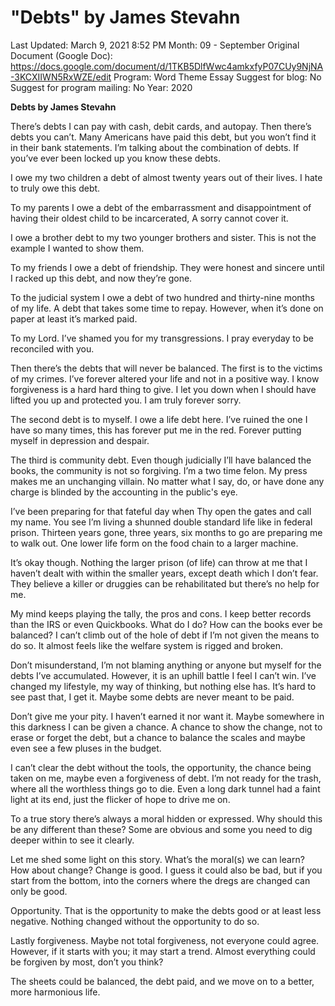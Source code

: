 # "Debts" by James Stevahn

Last Updated: March 9, 2021 8:52 PM
Month: 09 - September
Original Document (Google Doc): https://docs.google.com/document/d/1TKB5DlfWwc4amkxfyP07CUy9NjNA-3KCXIIWN5RxWZE/edit
Program: Word Theme Essay
Suggest for blog: No
Suggest for program mailing: No
Year: 2020

**Debts by James Stevahn**

There’s debts I can pay with cash, debit cards, and autopay. Then there’s debts you can’t. Many Americans have paid this debt, but you won’t find it in their bank statements. I’m talking about the combination of debts. If you’ve ever been locked up you know these debts.

I owe my two children a debt of almost twenty years out of their lives. I hate to truly owe this debt.

To my parents I owe a debt of the embarrassment and disappointment of having their oldest child to be incarcerated, A sorry cannot cover it.

I owe a brother debt to my two younger brothers and sister. This is not the example I wanted to show them.

To my friends I owe a debt of friendship. They were honest and sincere until I racked up this debt, and now they’re gone.

To the judicial system I owe a debt of two hundred and thirty-nine months of my life. A debt that takes some time to repay. However, when it’s done on paper at least it’s marked paid.

To my Lord. I’ve shamed you for my transgressions. I pray everyday to be reconciled with you.

Then there’s the debts that will never be balanced. The first is to the victims of my crimes. I’ve forever altered your life and not in a positive way. I know forgiveness is a hard hard thing to give. I let you down when I should have lifted you up and protected you. I am truly forever sorry.

The second debt is to myself. I owe a life debt here. I’ve ruined the one I have so many times, this has forever put me in the red. Forever putting myself in depression and despair.

The third is community debt. Even though judicially I’ll have balanced the books, the community is not so forgiving. I’m a two time felon. My press makes me an unchanging villain. No matter what I say, do, or have done any charge is blinded by the accounting in the public's eye.

I’ve been preparing for that fateful day when Thy open the gates and call my name. You see I’m living a shunned double standard life like in federal prison. Thirteen years gone, three years, six months to go are preparing me to walk out. One lower life form on the food chain to a larger machine.

It’s okay though. Nothing the larger prison (of life) can throw at me that I haven’t dealt with within the smaller years, except death which I don’t fear. They believe a killer or druggies can be rehabilitated but there’s no help for me.

My mind keeps playing the tally, the pros and cons. I keep better records than the IRS or even Quickbooks. What do I do? How can the books ever be balanced? I can’t climb out of the hole of debt if I’m not given the means to do so. It almost feels like the welfare system is rigged and broken.

Don’t misunderstand, I’m not blaming anything or anyone but myself for the debts I’ve accumulated. However, it is an uphill battle I feel I can’t win. I’ve changed my lifestyle, my way of thinking, but nothing else has. It’s hard to see past that, I get it. Maybe some debts are never meant to be paid.

Don’t give me your pity. I haven’t earned it nor want it. Maybe somewhere in this darkness I can be given a chance. A chance to show the change, not to erase or forget the debt, but a chance to balance the scales and maybe even see a few pluses in the budget.

I can’t clear the debt without the tools, the opportunity, the chance being taken on me, maybe even a forgiveness of debt. I’m not ready for the trash, where all the worthless things go to die. Even a long dark tunnel had a faint light at its end, just the flicker of hope to drive me on.

To a true story there’s always a moral hidden or expressed. Why should this be any different than these? Some are obvious and some you need to dig deeper within to see it clearly.

Let me shed some light on this story. What’s the moral(s) we can learn? How about change? Change is good. I guess it could also be bad, but if you start from the bottom, into the corners where the dregs are changed can only be good.

Opportunity. That is the opportunity to make the debts good or at least less negative. Nothing changed without the opportunity to do so.

Lastly forgiveness. Maybe not total forgiveness, not everyone could agree. However, if it starts with you; it may start a trend. Almost everything could be forgiven by most, don’t you think?

The sheets could be balanced, the debt paid, and we move on to a better, more harmonious life.